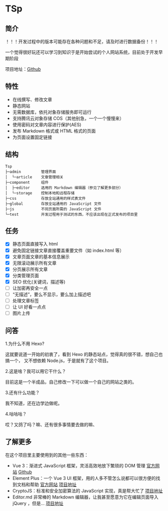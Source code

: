 # TSp

## 简介

！！！开发过程中的版本可能存在各种问题和不足，请及时进行数据备份！！！

一个觉得很好玩还可以学习到知识于是开始尝试的个人网站系统，目前处于开发早期阶段

项目地址：[Github](https://github.com/tdh62/TSp)

## 特性

* 在线撰写、修改文章
* 静态网站
* 无需数据库，依托对象存储服务即可运行
* 支持腾讯云对象存储 COS（其他别急，一个一个慢慢来）
* 使用密码对文章内容进行保护(AES)
* 发布 Markdown 格式或 HTML 格式的页面
* 为页面设置固定链接

## 结构

```text
Tsp
├─admin         管理界面
│  └─article    文章管理相关
├─component     组件
│  ├─editor     选用的 Markdown 编辑器（参见了解更多部分）
│  └─storage    控制本地和远程存储
├─css           存放全站通用的样式表文件
├─global        存放全站通用的 JavaScript 文件
├─js            不同页面所需的 JavaScript 文件
└─test          开发过程用于测试的东西，不应该出现在正式发布的项目里
```

## 任务

* [x] 静态页面直接写入 html
* [x] 避免固定链接文章直接覆盖重要文件（如 index.html 等） 
* [x] 文章页面文章的基本信息展示
* [x] 无限滚动展示所有文章
* [x] 分页展示所有文章
* [x] 分类管理页面
* [x] SEO 优化(关键词，描述等)
* [ ] 让加密再安全一点
* [ ] “无描述”，要么不显示，要么加上描述吧
* [ ] 处理文章标签
* [ ] 让 UI 好看一点点
* [ ] 图片上传

## 问答

1.为什么不用 Hexo?

这就要说道一开始的初衷了，看到 Hexo 的静态站点，觉得真的很不错，想自己也搞一个，
又不想依赖 Node.js，于是就有了这个项目。

2.这是啥？我可以用它干什么？

目前这是一个半成品，自己修改一下可以做一个自己的网站之类的。

3.还有什么功能？

我不知道，还在边学边做呢。

4.咕咕咕？

哎？又鸽了吗？嘛、还有很多事情要去做的嘛、

## 了解更多

在这个项目里主要使用到的其他一些东西：

* Vue 3：渐进式 JavaScript 框架，灵活高效地放下繁琐的 DOM 管理 [官方网站](https://v3.vuejs.org/) [Github](https://github.com/vuejs)
* Element Plus：一个 Vue 3 UI 框架，用的人多不管怎么说都可以很方便的找到文档和帮助  [官方网站](https://element-plus.org/) [项目地址](https://github.com/element-plus/element-plus)
* CryptoJS：标准和安全加密算法的 JavaScript 实现，真是帮大忙了 [项目地址](https://code.google.com/archive/p/crypto-js/)
* Editor.md 非常棒的 Markdown 编辑器，让我甚至愿意为它在编辑页面导入 jQuery ，但是... [项目地址](https://github.com/pandao/editor.md)


